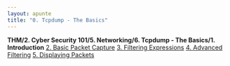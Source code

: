 ```yaml
---
layout: apunte
title: "0. Tcpdump - The Basics"
---
```


**THM/2. Cyber Security 101/5. Networking/6. Tcpdump - The Basics/1. Introduction**
[2. Basic Packet Capture](/apuntes/thm/2-cyber-security-101/5-networking/6-tcpdump-the-basics/2-basic-packet-capture/)
[3. Filtering Expressions](/apuntes/thm/2-cyber-security-101/5-networking/6-tcpdump-the-basics/3-filtering-expressions/)
[4. Advanced Filtering](/apuntes/thm/2-cyber-security-101/5-networking/6-tcpdump-the-basics/4-advanced-filtering/)
[5. Displaying Packets](/apuntes/thm/2-cyber-security-101/5-networking/6-tcpdump-the-basics/5-displaying-packets/)
